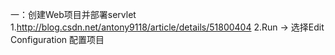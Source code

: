 一：创建Web项目并部署servlet
    1.http://blog.csdn.net/antony9118/article/details/51800404
    2.Run -> 选择Edit Configuration  配置项目